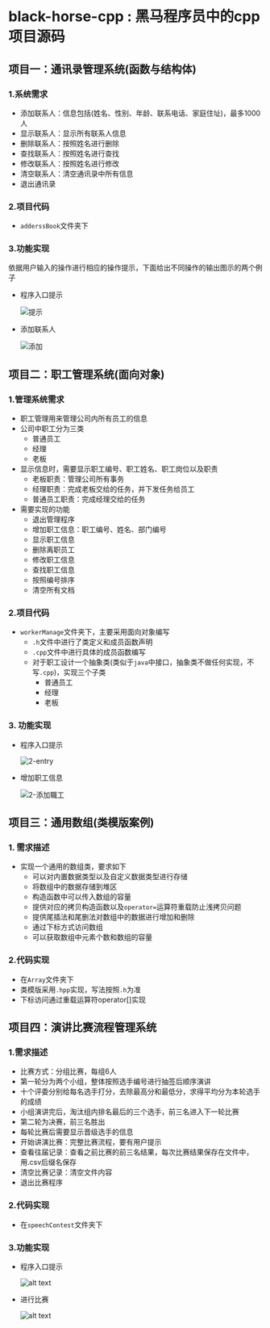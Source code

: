# black-horse-cpp : 黑马程序员中的cpp项目源码
## 项目一：通讯录管理系统(函数与结构体)

### 1.系统需求
* 添加联系人：信息包括(姓名、性别、年龄、联系电话、家庭住址)，最多1000人
* 显示联系人：显示所有联系人信息
* 删除联系人：按照姓名进行删除
* 查找联系人：按照姓名进行查找
* 修改联系人：按照姓名进行修改
* 清空联系人：清空通讯录中所有信息
* 退出通讯录
### 2.项目代码

* ``adderssBook``文件夹下

### 3.功能实现
​	依据用户输入的操作进行相应的操作提示，下面给出不同操作的输出图示的两个例子

* 程序入口提示

  ![提示](img/项目一入口提示.png)

* 添加联系人   

  ![添加](img/项目一添加联系人.png)

## 项目二：职工管理系统(面向对象)

### 1.管理系统需求
* 职工管理用来管理公司内所有员工的信息
* 公司中职工分为三类
  * 普通员工
  * 经理
  * 老板
* 显示信息时，需要显示职工编号、职工姓名、职工岗位以及职责
  * 老板职责：管理公司所有事务
  * 经理职责：完成老板交给的任务，并下发任务给员工
  * 普通员工职责：完成经理交给的任务
* 需要实现的功能
  * 退出管理程序
  * 增加职工信息：职工编号、姓名、部门编号
  * 显示职工信息
  * 删除离职员工
  * 修改职工信息
  * 查找职工信息
  * 按照编号排序
  * 清空所有文档

### 2.项目代码

* ```workerManage```文件夹下，主要采用面向对象编写
  * ``.h``文件中进行了类定义和成员函数声明
  * ```.cpp```文件中进行具体的成员函数编写
  * 对于职工设计一个抽象类(类似于```java```中接口，抽象类不做任何实现，不写``.cpp``)，实现三个子类
    * 普通员工
    * 经理
    * 老板

### 3. 功能实现

* 程序入口提示

  ![2-entry](img/项目二入口提示.png)

* 增加职工信息

  ![2-添加職工](img/项目二添加职工.png)

## 项目三：通用数组(类模版案例)

### 1. 需求描述

* 实现一个通用的数组类，要求如下
  * 可以对内置数据类型以及自定义数据类型进行存储
  * 将数组中的数据存储到堆区
  * 构造函数中可以传入数组的容量
  * 提供对应的拷贝构造函数以及``operator=``运算符重载防止浅拷贝问题
  * 提供尾插法和尾删法对数组中的数据进行增加和删除
  * 通过下标方式访问数组
  * 可以获取数组中元素个数和数组的容量

### 2.代码实现

* 在``Array``文件夹下
* 类模版采用``.hpp``实现，写法按照``.h``为准
* 下标访问通过重载运算符operator[]实现

## 项目四：演讲比赛流程管理系统

### 1.需求描述
* 比赛方式：分组比赛，每组6人
* 第一轮分为两个小组，整体按照选手编号进行抽签后顺序演讲
* 十个评委分别给每名选手打分，去除最高分和最低分，求得平均分为本轮选手的成绩
* 小组演讲完后，淘汰组内排名最后的三个选手，前三名进入下一轮比赛
* 第二轮为决赛，前三名胜出
* 每轮比赛后需要显示晋级选手的信息
* 开始讲演比赛：完整比赛流程，要有用户提示
* 查看往届记录：查看之前比赛的前三名结果，每次比赛结果保存在文件中，用.csv后缀名保存
* 清空比赛记录：清空文件内容
* 退出比赛程序

### 2.代码实现
* 在```speechContest```文件夹下

### 3.功能实现
* 程序入口提示
  
  ![alt text](img/项目四入口提示.png)

* 进行比赛

  ![alt text](img/项目四进行比赛.png)